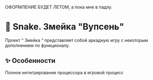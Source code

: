ОФОРМЛЕНИЕ БУДЕТ ЛЕТОМ, а пока мне в падлу.


# 🚀 Snake. Змейка "Вупсень"

Проект “ Змейка “ представляет собой аркадную игру с некоторым дополнением по функционалу.

## ✨ Особенности
Полное интегрирование процессора в игровой процесс
